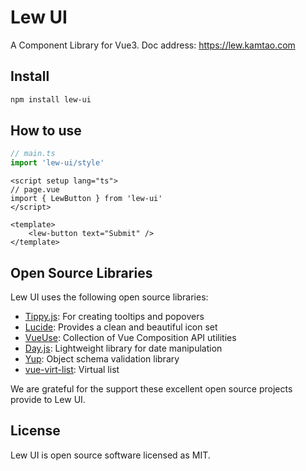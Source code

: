 # Lew UI

A Component Library for Vue3. Doc address: https://lew.kamtao.com

## Install

```bash
npm install lew-ui
```

## How to use

```js
// main.ts
import 'lew-ui/style'
```

```vue
<script setup lang="ts">
// page.vue
import { LewButton } from 'lew-ui'
</script>

<template>
    <lew-button text="Submit" />
</template>
```

## Open Source Libraries

Lew UI uses the following open source libraries:

- [Tippy.js](https://atomiks.github.io/tippyjs/): For creating tooltips and popovers
- [Lucide](https://github.com/lucide-icons/lucide): Provides a clean and beautiful icon set
- [VueUse](https://vueuse.org/): Collection of Vue Composition API utilities
- [Day.js](https://day.js.org/): Lightweight library for date manipulation
- [Yup](https://github.com/jquense/yup): Object schema validation library
- [vue-virt-list](https://github.com/kolarorz/vue-virt-list): Virtual list

We are grateful for the support these excellent open source projects provide to Lew UI.

## License

Lew UI is open source software licensed as MIT.

